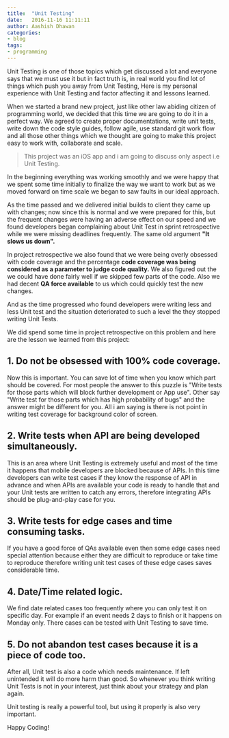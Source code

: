 ```yaml
---
title:  "Unit Testing"
date:   2016-11-16 11:11:11
author: Aashish Dhawan
categories:
- blog
tags:
- programming
---
```


Unit Testing is one of those topics which get discussed a lot and everyone says that we must use it but in fact truth is, in real world you find lot of things which push you away from Unit Testing, Here is my personal experience with Unit Testing and factor affecting it and lessons learned.

When we started a brand new project, just like other law abiding citizen of programming world, we decided that this time we are going to do it in a perfect way.
We agreed to create proper documentations, write unit tests, write down the code style guides, follow agile, use standard git work flow and all those other things which we thought are going to make this project easy to work with, collaborate and scale.

> This project was an iOS app and i am going to discuss only aspect i.e Unit Testing.

In the beginning everything was working smoothly and we were happy that we spent some time initially to finalize the way we want to work but as we moved forward on time scale we began to saw faults in our ideal approach.

As the time passed and we delivered initial builds to client they came up with changes; now since this is normal and we were prepared for this, but the frequent changes were having an adverse effect on our speed and we found developers began complaining about Unit Test in sprint retrospective while we were missing deadlines frequently. The same old argument __"It slows us down".__

In project retrospective we also found that we were being overly obsessed with code coverage and the percentage __code coverage was being considered as a parameter to judge code quality.__ We also figured out the we could have done fairly well if we skipped few parts of the code. Also we had decent __QA force available__ to us which could quickly test the new changes.

And as the time progressed who found developers were writing less and less Unit test and the situation deteriorated to such a level the they stopped writing Unit Tests.

We did spend some time in project retrospective on this problem and here
are the lesson we learned from this project:

## 1. Do not be obsessed with 100% code coverage.

Now this is important. You can save lot of time when you know which part should be covered. For most people the answer to this puzzle is "Write tests for those parts which will block further development or App use". Other say "Write test for those parts which has high probability of bugs" and the answer might be different for you. All i am saying is there is not point in writing test coverage for background color of screen.


## 2. Write tests when API are being developed simultaneously.

This is an area where Unit Testing is extremely useful and most of the time it happens that mobile developers are blocked because of APIs. In this time developers can write test cases if they know the response of API in advance and when APIs are available your code is ready to handle that and your Unit tests are written to catch any errors, therefore integrating APIs should be plug-and-play case for you.


## 3. Write tests for edge cases and time consuming tasks.

If you have a good force of QAs available even then some edge cases need special attention because either they are difficult to reproduce or take time to reproduce therefore writing unit test cases of these edge cases saves considerable time.

## 4. Date/Time related logic.

We find date related cases too frequently where you can only test it on specific day. For example if an event needs 2 days to finish or it happens on Monday only. There cases can be tested with Unit Testing to save time.

## 5. Do not abandon test cases because it is a piece of code too.

After all, Unit test is also a code which needs maintenance. If left unintended it will do more harm than good. So whenever you think writing Unit Tests is not in your interest, just think about your strategy and plan again.

Unit testing is really a powerful tool, but using it properly is also very important.

Happy Coding!
